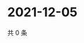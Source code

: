 # 2021-12-05

共 0 条

<!-- BEGIN WEIBO -->
<!-- 最后更新时间 Sun Dec 05 2021 02:13:36 GMT+0800 (China Standard Time) -->

<!-- END WEIBO -->
